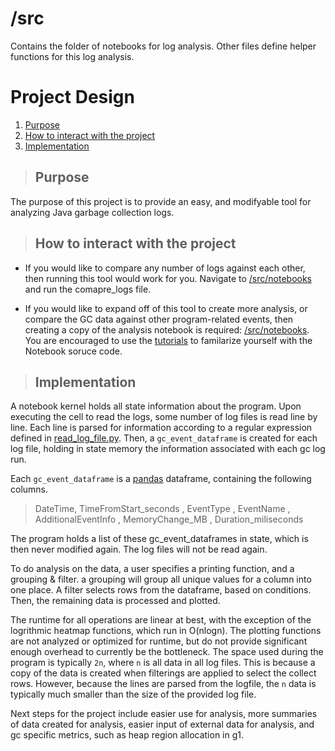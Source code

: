 # /src
Contains the folder of notebooks for log analysis.
Other files define helper functions for this log analysis.

# Project Design

1. [Purpose](#purpose)
2. [How to interact with the project](#how-to-interact-with-the-project)
3. [Implementation](#implementation)

> ## Purpose

The purpose of this project is to provide an easy, and modifyable tool for analyzing Java garbage collection logs. 


> ## How to interact with the project
- If you would like to compare any number of logs against each other, then running this tool would work for you. Navigate to [/src/notebooks](/src/notebooks) and run the comapre_logs file.

- If you would like to expand off of this tool to create more analysis, or compare the GC data against other program-related events, then creating a copy of the analysis notebook is required: [/src/notebooks](/src/notebooks). You are encouraged to use the [tutorials](../tutorials/) to familarize yourself with the Notebook soruce code.

> ## Implementation

A notebook kernel holds all state information about the program. Upon executing the cell to read the logs, some number of log files is read line by line. Each line is parsed for information according to a regular expression defined in [read_log_file.py](read_log_file.py). Then, a `gc_event_dataframe` is created for each log file, holding in state memory the information associated with each gc log run.

Each `gc_event_dataframe` is a [pandas](https://pandas.pydata.org) dataframe, containing the following columns.
> DateTime, TimeFromStart_seconds , EventType , EventName , AdditionalEventInfo , MemoryChange_MB , Duration_miliseconds

The program holds a list of these gc_event_dataframes in state, which is then never modified again. The log files will not be read again.

To do analysis on the data, a user specifies a printing function, and a grouping & filter.
a grouping will group all unique values for a column into one place. A filter selects rows from the dataframe, based on conditions. Then, the remaining data is processed and plotted.

The runtime for all operations are linear at best, with the exception of the logrithmic heatmap functions, which run in O(nlogn). The plotting functions are not analyzed or optimized for runtime, but do not provide significant enough overhead to currently be the bottleneck. The space used during the program is typically `2n`, where `n` is all data in all log files. This is because a copy of the data is created when filterings are applied to select the collect rows. However, because the lines are parsed from the logfile, the `n` data is typically much smaller than the size of the provided log file.

Next steps for the project include easier use for analysis, more summaries of data created for analysis, easier input of external data for analysis, and gc specific metrics, such as heap region allocation in g1.
